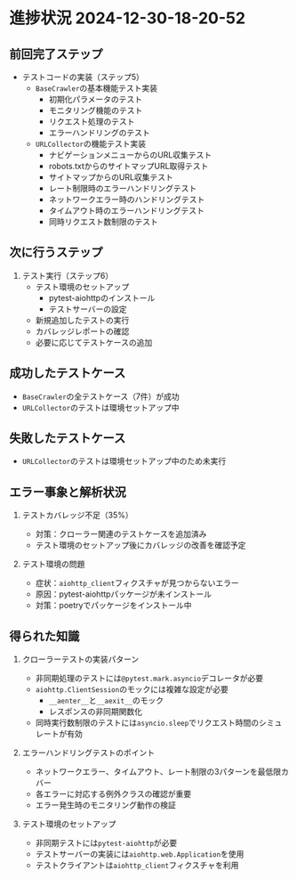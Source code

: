 # 進捗状況 2024-12-30-18-20-52

## 前回完了ステップ
- テストコードの実装（ステップ5）
  - `BaseCrawler`の基本機能テスト実装
    - 初期化パラメータのテスト
    - モニタリング機能のテスト
    - リクエスト処理のテスト
    - エラーハンドリングのテスト
  - `URLCollector`の機能テスト実装
    - ナビゲーションメニューからのURL収集テスト
    - robots.txtからのサイトマップURL取得テスト
    - サイトマップからのURL収集テスト
    - レート制限時のエラーハンドリングテスト
    - ネットワークエラー時のハンドリングテスト
    - タイムアウト時のエラーハンドリングテスト
    - 同時リクエスト数制限のテスト

## 次に行うステップ
1. テスト実行（ステップ6）
   - テスト環境のセットアップ
     - pytest-aiohttpのインストール
     - テストサーバーの設定
   - 新規追加したテストの実行
   - カバレッジレポートの確認
   - 必要に応じてテストケースの追加

## 成功したテストケース
- `BaseCrawler`の全テストケース（7件）が成功
- `URLCollector`のテストは環境セットアップ中

## 失敗したテストケース
- `URLCollector`のテストは環境セットアップ中のため未実行

## エラー事象と解析状況
1. テストカバレッジ不足（35%）
   - 対策：クローラー関連のテストケースを追加済み
   - テスト環境のセットアップ後にカバレッジの改善を確認予定

2. テスト環境の問題
   - 症状：`aiohttp_client`フィクスチャが見つからないエラー
   - 原因：pytest-aiohttpパッケージが未インストール
   - 対策：poetryでパッケージをインストール中

## 得られた知識
1. クローラーテストの実装パターン
   - 非同期処理のテストには`@pytest.mark.asyncio`デコレータが必要
   - `aiohttp.ClientSession`のモックには複雑な設定が必要
     - `__aenter__`と`__aexit__`のモック
     - レスポンスの非同期関数化
   - 同時実行数制限のテストには`asyncio.sleep`でリクエスト時間のシミュレートが有効

2. エラーハンドリングテストのポイント
   - ネットワークエラー、タイムアウト、レート制限の3パターンを最低限カバー
   - 各エラーに対応する例外クラスの確認が重要
   - エラー発生時のモニタリング動作の検証

3. テスト環境のセットアップ
   - 非同期テストには`pytest-aiohttp`が必要
   - テストサーバーの実装には`aiohttp.web.Application`を使用
   - テストクライアントは`aiohttp_client`フィクスチャを利用 